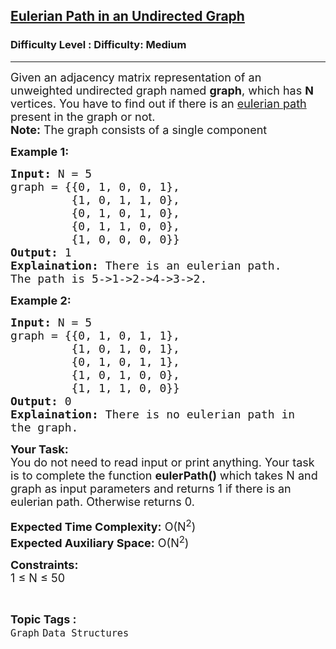 <h2><a href="https://www.geeksforgeeks.org/problems/eulerian-path-in-an-undirected-graph5052/1?page=6&difficulty=Medium&status=unsolved&sortBy=submissions">Eulerian Path in an Undirected Graph</a></h2><h3>Difficulty Level : Difficulty: Medium</h3><hr><div class="problems_problem_content__Xm_eO"><p><span style="font-size: 18px;">Given an adjacency matrix representation of an unweighted undirected graph named&nbsp;<strong>graph</strong>, which has <strong>N</strong> vertices. You have to find out if there is an <a href="https://en.wikipedia.org/wiki/Eulerian_path">eulerian path</a> present in the graph&nbsp;or not.<br><strong>Note:</strong> The graph consists of a single component</span></p>
<p><strong><span style="font-size: 18px;">Example 1:</span></strong></p>
<pre><span style="font-size: 18px;"><strong>Input:</strong> N = 5
graph = {{0, 1, 0, 0, 1}, 
&nbsp;        {1, 0, 1, 1, 0}, 
&nbsp;        {0, 1, 0, 1, 0}, 
&nbsp;        {0, 1, 1, 0, 0}, 
&nbsp;        {1, 0, 0, 0, 0}}
<strong>Output:</strong> 1
<strong>Explaination:</strong> There is an eulerian path. 
The path is 5-&gt;1-&gt;2-&gt;4-&gt;3-&gt;2.</span></pre>
<p><strong><span style="font-size: 18px;">Example 2:</span></strong></p>
<pre><span style="font-size: 18px;"><strong>Input:</strong> N = 5
graph = {{0, 1, 0, 1, 1}, 
&nbsp;        {1, 0, 1, 0, 1}, 
&nbsp;        {0, 1, 0, 1, 1}, 
&nbsp;        {1, 0, 1, 0, 0}, 
&nbsp;        {1, 1, 1, 0, 0}}
<strong>Output:</strong> 0
<strong>Explaination:</strong> There is no eulerian path in 
the graph.</span></pre>
<p><span style="font-size: 18px;"><strong>Your Task:</strong><br>You do not need to read input or print anything. Your task is to complete the function <strong>eulerPath()</strong> which takes N and graph as input parameters and returns 1 if there is an eulerian path. Otherwise returns 0.</span></p>
<p><span style="font-size: 18px;"><strong>Expected Time Complexity:</strong> O(N<sup>2</sup>)<br><strong>Expected Auxiliary Space:</strong> O(N<sup>2</sup>)</span></p>
<p><span style="font-size: 18px;"><strong>Constraints:</strong><br>1 ≤ N ≤ 50&nbsp;</span></p></div><br><p><span style=font-size:18px><strong>Topic Tags : </strong><br><code>Graph</code>&nbsp;<code>Data Structures</code>&nbsp;